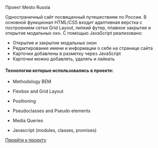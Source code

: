 Проект Mesto Russia


Одностраничный сайт посвященный путешествиям по России. В основной функционал HTML/CSS входит адаптивная верстка с построением сетки Grid Layout, липкий футер, плавное закрытие и открытие модальных окн. С помощью JavaScript реализовано: 

* Открытие и закрытие модальных окон
* Редактирование имени и информации о себе на странице сайта
* Карточки добавлены в разметку через JavaScript
* Карточки можно добавлять, удалять и лайкать

#### Технологии которые использовались в проекте:

* Methodology BEM

* Flexbox and Grid Layout

* Positioning

* Pseudoclasses and Pseudo elements

* Media Queries

* Javascript (modules, classes, promises)

[Перейти к проекту](https://sparcog.github.io/mesto-project/)
